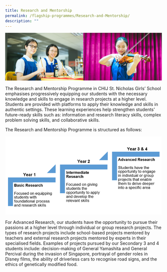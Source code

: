 ```yaml
---
title: Research and Mentorship
permalink: /flagship-programmes/Research-and-Mentorship/
description: ""
---
```

![](/images/01%20Banner%20Photos/01%20subpage%20flagship-programme.jpg)


The Research and Mentorship Programme in CHIJ St. Nicholas Girls’ School emphasises progressively equipping our students with the necessary knowledge and skills to engage in research projects at a higher level. Students are provided with platforms to apply their knowledge and skills in authentic settings. These learning experiences help strengthen students’ future-ready skills such as: information and research literacy skills, complex problem solving skills, and collaborative skills.    
  
The Research and Mentorship Programme is structured as follows:

![](/images/02%20Flagship%20Programmes/SAP%20Flagship%20Programme/2023%20Research%20Progression%20St%20Nicks.png)

For Advanced Research, our students have the opportunity to pursue their passions at a higher level through individual or group research projects. The types of research projects include school-based projects mentored by teachers and external research projects mentored by experts in their specialised fields. Examples of projects pursued by our Secondary 3 and 4 students include: decision-making of General Yamashita and General Percival during the invasion of Singapore, portrayal of gender roles in Disney films, the ability of driverless cars to recognise road signs, and the ethics of genetically modified food.